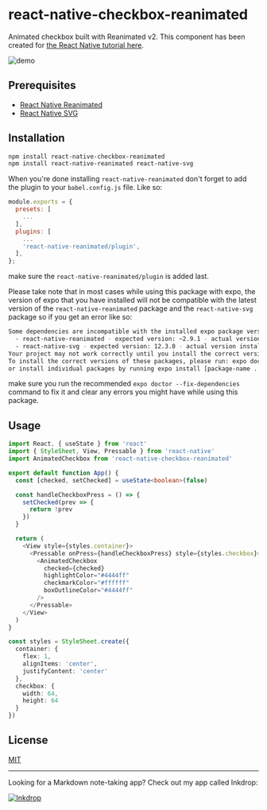 # react-native-checkbox-reanimated

Animated checkbox built with Reanimated v2.
This component has been created for [the React Native tutorial here](https://github.com/craftzdog/react-native-animated-todo).

![demo](./doc/demo.gif)

## Prerequisites

- [React Native Reanimated](https://docs.swmansion.com/react-native-reanimated/)
- [React Native SVG](https://github.com/react-native-svg/react-native-svg)

## Installation

```sh
npm install react-native-checkbox-reanimated
npm install react-native-reanimated react-native-svg
```

When you're done installing ```react-native-reanimated``` don't forget to add the plugin to your ```babel.config.js``` file. Like so:
```js
module.exports = {
  presets: [
    ...
  ],
  plugins: [
    ...
    'react-native-reanimated/plugin',
  ],
};
```
make sure the ```react-native-reanimated/plugin``` is added last.

Please take note that in most cases while using this package with expo, the version of expo that you have installed will not be compatible with the latest version of the ```react-native-reanimated``` package and the ```react-native-svg``` package so if you get an error like so:
```sh
Some dependencies are incompatible with the installed expo package version:
  - react-native-reanimated - expected version: ~2.9.1 - actual version installed: 2.10.0
  - react-native-svg - expected version: 12.3.0 - actual version installed: 13.1.0
Your project may not work correctly until you install the correct versions of the packages.
To install the correct versions of these packages, please run: expo doctor --fix-dependencies,
or install individual packages by running expo install [package-name ...]
```
make sure you run the recommended ```expo doctor --fix-dependencies``` command to fix it and clear any errors you might have while using this package.

## Usage

```typescript
import React, { useState } from 'react'
import { StyleSheet, View, Pressable } from 'react-native'
import AnimatedCheckbox from 'react-native-checkbox-reanimated'

export default function App() {
  const [checked, setChecked] = useState<boolean>(false)

  const handleCheckboxPress = () => {
    setChecked(prev => {
      return !prev
    })
  }

  return (
    <View style={styles.container}>
      <Pressable onPress={handleCheckboxPress} style={styles.checkbox}>
        <AnimatedCheckbox
          checked={checked}
          highlightColor="#4444ff"
          checkmarkColor="#ffffff"
          boxOutlineColor="#4444ff"
        />
      </Pressable>
    </View>
  )
}

const styles = StyleSheet.create({
  container: {
    flex: 1,
    alignItems: 'center',
    justifyContent: 'center'
  },
  checkbox: {
    width: 64,
    height: 64
  }
})
```

## License

[MIT](./LICENSE)

---

Looking for a Markdown note-taking app? Check out my app called Inkdrop:

[![Inkdrop](https://github.com/craftzdog/dotfiles-public/raw/master/images/inkdrop.png)](https://www.inkdrop.app/)
